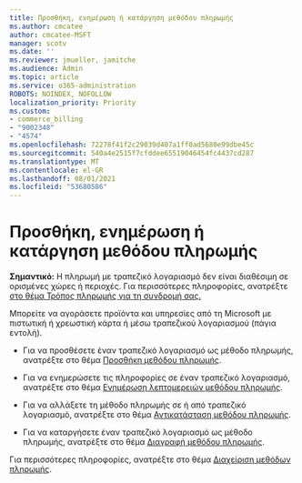 ```yaml
---
title: Προσθήκη, ενημέρωση ή κατάργηση μεθόδου πληρωμής
ms.author: cmcatee
author: cmcatee-MSFT
manager: scotv
ms.date: ''
ms.reviewer: jmueller, jamitche
ms.audience: Admin
ms.topic: article
ms.service: o365-administration
ROBOTS: NOINDEX, NOFOLLOW
localization_priority: Priority
ms.custom:
- commerce_billing
- "9002348"
- "4574"
ms.openlocfilehash: 72278f41f2c29039d407a1ff0ad5680e99dbe45c
ms.sourcegitcommit: 540a4e2515f7cfddee65519046454fc4437cd287
ms.translationtype: MT
ms.contentlocale: el-GR
ms.lasthandoff: 08/01/2021
ms.locfileid: "53680586"
---
```

# <a name="add-update-or-remove-payment-method"></a>Προσθήκη, ενημέρωση ή κατάργηση μεθόδου πληρωμής

**Σημαντικό:** Η πληρωμή με τραπεζικό λογαριασμό δεν είναι διαθέσιμη σε ορισμένες χώρες ή περιοχές. Για περισσότερες πληροφορίες, ανατρέξτε [στο θέμα Τρόπος πληρωμής για τη συνδρομή σας.](/microsoft-365/commerce/billing-and-payments/pay-for-your-subscription) 

Μπορείτε να αγοράσετε προϊόντα και υπηρεσίες από τη Microsoft με πιστωτική ή χρεωστική κάρτα ή μέσω τραπεζικού λογαριασμού (πάγια εντολή).

- Για να προσθέσετε έναν τραπεζικό λογαριασμό ως μέθοδο πληρωμής, ανατρέξτε στο θέμα [Προσθήκη μεθόδου πληρωμής](/microsoft-365/commerce/billing-and-payments/manage-payment-methods#add-a-payment-method).

- Για να ενημερώσετε τις πληροφορίες σε έναν τραπεζικό λογαριασμό, ανατρέξτε στο θέμα [Ενημέρωση λεπτομερειών μεθόδου πληρωμής](/microsoft-365/commerce/billing-and-payments/manage-payment-methods#update-payment-method-details).

- Για να αλλάξετε τη μέθοδο πληρωμής σε ή από τραπεζικό λογαριασμό, ανατρέξτε στο θέμα [Αντικατάσταση μεθόδου πληρωμής](/microsoft-365/commerce/billing-and-payments/manage-payment-methods#replace-a-payment-method).

- Για να καταργήσετε έναν τραπεζικό λογαριασμό ως μέθοδο πληρωμής, ανατρέξτε στο θέμα [Διαγραφή μεθόδου πληρωμής](/microsoft-365/commerce/billing-and-payments/manage-payment-methods#delete-a-payment-method).

Για περισσότερες πληροφορίες, ανατρέξτε στο θέμα [Διαχείριση μεθόδων πληρωμής](/microsoft-365/commerce/billing-and-payments/manage-payment-methods).
